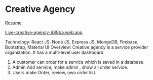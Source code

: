 # Creative Agency

[Resume](https://drive.google.com/file/d/1y4j9H3pLXZwVTHOA2CTcPZTfeWGCjiUp/view?usp=sharing)

[Live-creative-agency-689ba.web.app]( https://creative-agency-689ba.web.app/) 

Technology: React JS, Node JS, Express JS, MongoDB, Firebase, Bootstrap, Material UI
Overview: Creative agency is a service provider organization. It has a multi-level user dashboard 
1. A customer can order for a service which is saved in a database.
2. Admin  Add service, make admin , show all order service.
3. Users  make Order, review, own order list.

